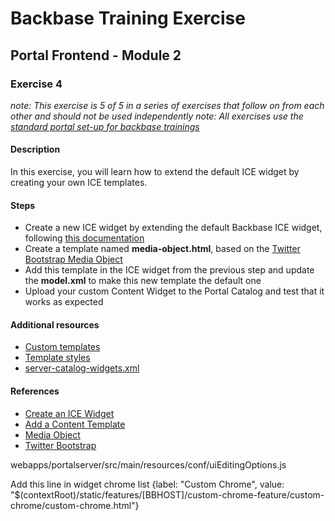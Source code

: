 # Backbase Training Exercise

## Portal Frontend - Module 2

### Exercise 4

_note: This exercise is 5 of 5 in a series of exercises that follow on from each other and should not be used independently_
_note: All exercises use the [standard portal set-up for backbase trainings](https://my.backbase.com/resources/how-to-guides/getting-your-first-launchpad-based-portal-set-up/)_

#### Description

In this exercise, you will learn how to extend the default ICE widget by creating your own ICE templates.

#### Steps

 - Create a new ICE widget by extending the default Backbase ICE widget, following [this documentation](https://my.backbase.com/resources/documentation/portal/5.6.0/icewidgets_customize.html)
 - Create a template named **media-object.html**, based on the [Twitter Bootstrap Media Object](http://getbootstrap.com/components/#media)
 - Add this template in the ICE widget from the previous step and update the **model.xml** to make this new template the default one
 - Upload your custom Content Widget to the Portal Catalog and test that it works as expected

#### Additional resources

 - [Custom templates](../../templates/content/)
 - [Template styles](../../css/templates.css)
 - [server-catalog-widgets.xml](../../../../../config-info/import/server-catalog-widgets.xml#L53-L77)

#### References

 - [Create an ICE Widget](https://my.backbase.com/resources/documentation/portal/5.5.1.0/devd_tuto_ice_.html)
 - [Add a Content Template](https://my.backbase.com/resources/documentation/portal/5.5.1.0/devd_mang_icet_reftemp.html)
 - [Media Object](http://getbootstrap.com/components/#media)
 - [Twitter Bootstrap](http://getbootstrap.com/)
 
 
 
 
 webapps/portalserver/src/main/resources/conf/uiEditingOptions.js
 
 Add this  line in widget chrome list
 {label: "Custom Chrome", value: "$(contextRoot)/static/features/[BBHOST]/custom-chrome-feature/custom-chrome/custom-chrome.html"}
 
 

